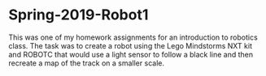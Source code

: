 # Spring-2019-Robot1

This was one of my homework assignments for an introduction to robotics class. The task was to create a robot using the Lego Mindstorms 
NXT kit and ROBOTC that would use a light sensor to follow a black line and then recreate a map of the track on a smaller scale.
